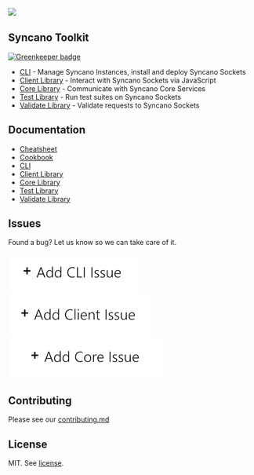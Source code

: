 ![][Banner]

## Syncano Toolkit

[![Greenkeeper badge](https://badges.greenkeeper.io/Syncano/syncano-node.svg)](https://greenkeeper.io/)
- [CLI](packages/cli/readme.md) - Manage Syncano Instances, install and deploy Syncano Sockets
- [Client Library](packages/lib-js-client/readme.md) - Interact with Syncano Sockets via JavaScript
- [Core Library](packages/lib-js-core/readme.md) - Communicate with Syncano Core Services
- [Test Library](packages/lib-js-test/readme.md) - Run test suites on Syncano Sockets
- [Validate Library](packages/lib-js-validate/readme.md) - Validate requests to Syncano Sockets

## Documentation
- [Cheatsheet](https://cheatsheet.syncano.io)
- [Cookbook](https://cookbook.syncano.io/)
- [CLI](https://syncano.github.io/syncano-node-cli/#/)
- [Client Library](packages/lib-js-client/docs/readme.md)
- [Core Library](packages/lib-js-core/docs/readme.md)
- [Test Library](packages/lib-js-test/docs/readme.md)
- [Validate Library](packages/lib-js-validate/docs/readme.md)

## Issues

Found a bug? Let us know so we can take care of it.

[![](https://raw.githubusercontent.com/Syncano/art/master/syncano-node/cli-issue.png)](https://github.com/Syncano/syncano-node/issues/new?labels=CLI)[![](https://raw.githubusercontent.com/Syncano/art/master/syncano-node/client-issue.png)](https://github.com/Syncano/syncano-node/issues/new?labels=CLIENT)[![](https://raw.githubusercontent.com/Syncano/art/master/syncano-node/core-issue.png)](https://github.com/Syncano/syncano-node/issues/new?labels=CORE)

## Contributing

Please see our [contributing.md](contributing.md)

## License

MIT. See [license](license.md).

[Banner]: https://raw.githubusercontent.com/Syncano/art/master/syncano-node/repo-banner.png
